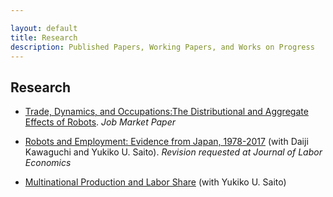 ```yaml
---

layout: default
title: Research
description: Published Papers, Working Papers, and Works on Progress
---
```


## Research

- [Trade, Dynamics, and Occupations:The Distributional and Aggregate Effects of Robots](./assets/papers/draft_latest.pdf). *Job Market Paper*



- [Robots and Employment: Evidence from Japan, 1978-2017](./assets/papers/robot_japan_201030.pdf) (with Daiji Kawaguchi and Yukiko U. Saito). *Revision requested at Journal of Labor Economics*

  

- [Multinational Production and Labor Share](./assets/papers/multinational_thaiflood_201018.pdf) (with Yukiko U. Saito)

  
